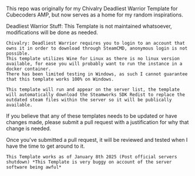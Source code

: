 This repo was originally for my Chivalry Deadliest Warrior Template for Cubecoders AMP, but now serves as a home for my random inspirations.


Deadliest Warrior Stuff:
This Template is not maintained whatsoever, modifications will be done as needed.

    Chivalry: Deadliest Warrior requires you to login to an account that owns it in order to download through SteamCMD, anonymous login is not possible.
    This template utilizes Wine for Linux as there is no linux version available, for ease you will probably want to run the instance in a docker container.
    There has been limited testing in Windows, as such I cannot guarantee that this template works 100% on Windows.

    This template will run and appear on the server list, the template will automatically download the Steamworks SDK Redist to replace the outdated steam files within the server so it will be publically available.

If you believe that any of these templates needs to be updated or have changes made, please submit a pull request with a justification for why that change is needed.

Once you've submitted a pull request, it will be reviewed and tested when I have the time to get around to it.

    This Template works as of January 8th 2025 (Post official servers shutdown) *This Template is very buggy on account of the server software being awful*
